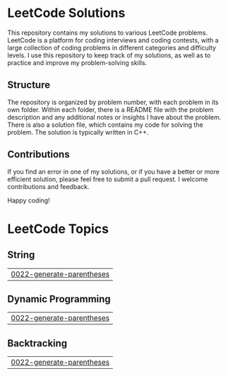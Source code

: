# LeetCode Solutions

This repository contains my solutions to various LeetCode problems. LeetCode is a platform for coding interviews and coding contests, with a large collection of coding problems in different categories and difficulty levels. I use this repository to keep track of my solutions, as well as to practice and improve my problem-solving skills.

## Structure

The repository is organized by problem number, with each problem in its own folder. Within each folder, there is a README file with the problem description and any additional notes or insights I have about the problem. There is also a solution file, which contains my code for solving the problem. The solution is typically written in C++.


## Contributions

If you find an error in one of my solutions, or if you have a better or more efficient solution, please feel free to submit a pull request. I welcome contributions and feedback.


Happy coding!

<!---LeetCode Topics Start-->
# LeetCode Topics
## String
|  |
| ------- |
| [0022-generate-parentheses](https://github.com/neeraj779/LeetCode/tree/master/0022-generate-parentheses) |
## Dynamic Programming
|  |
| ------- |
| [0022-generate-parentheses](https://github.com/neeraj779/LeetCode/tree/master/0022-generate-parentheses) |
## Backtracking
|  |
| ------- |
| [0022-generate-parentheses](https://github.com/neeraj779/LeetCode/tree/master/0022-generate-parentheses) |
<!---LeetCode Topics End-->